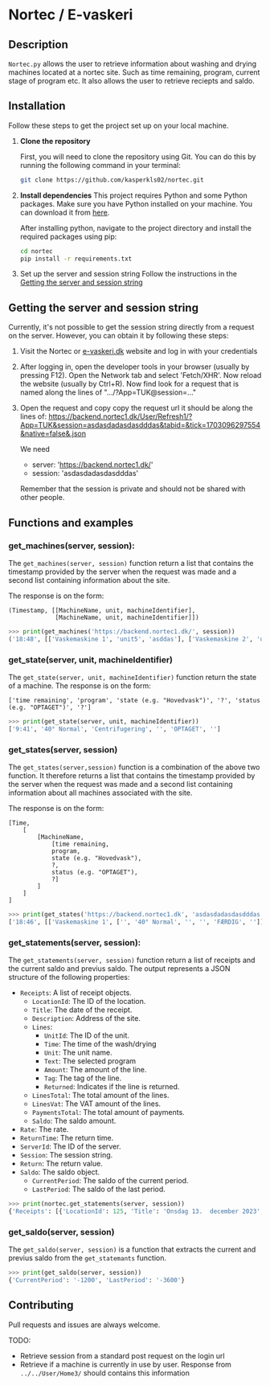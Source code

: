 # Nortec / E-vaskeri

## Description
`Nortec.py` allows the user to retrieve information about washing and drying machines located at a nortec site. Such as time remaining, program, current stage of program etc.  It also allows the user to retrieve reciepts and saldo.
 
## Installation
Follow these steps to get the project set up on your local machine.

1. **Clone the repository**

   First, you will need to clone the repository using Git. You can do this by running the following command in your terminal:

   ```bash
   git clone https://github.com/kasperkls02/nortec.git
2. **Install dependencies**
    This project requires Python and some Python packages. Make sure you have Python installed on your machine. You can download it from [here](https://www.python.org/downloads/).

    After installing python, navigate to the project directory and install the required packages using pip:
    ```bash
    cd nortec
    pip install -r requirements.txt
3. Set up the server and session string
    Follow the instructions in the [Getting the server and session string](#getting-the-server-and-session-string)


## Getting the server and session string
Currently, it's not possible to get the session string directly from a request on the server. However, you can obtain it by following these steps:
1. Visit the Nortec or [e-vaskeri.dk](https://e-vaskeri.dk/) website and log in with your credentials
2. After logging in, open the developer tools in your browser (usually by pressing F12). Open the Network tab and select 'Fetch/XHR'. Now reload the website (usually by Ctrl+R).
Now find look for a request that is named along the lines of ".../?App=TUK@session=..."

3. Open the request and copy copy the request url it should be along the lines of: 
    https://backend.nortec1.dk/User/Refresh1/?App=TUK&session=asdasdadasdasdddas&tabid=&tick=1703096297554&native=false&.json

    We need 
    * server: 'https://backend.nortec1.dk/'
    * session: 'asdasdadasdasdddas'

    Remember that the session is private and should not be shared with other people.
## Functions and examples
### get_machines(server, session):
The ```get_machines(server, session)``` function return a list that contains the timestamp provided by the server when the request was made and a second list containing information about the site. 

The response is on the form:
```
(Timestamp, [[MachineName, unit, machineIdentifier],
             [MachineName, unit, machineIdentifier]])
```

```Python
>>> print(get_machines('https://backend.nortec1.dk/', session))
('18:48', [['Vaskemaskine 1', 'unit5', 'asddas'], ['Vaskemaskine 2', 'unit5', 'adsfgf'], ['Vaskemaskine 3', 'unit5','jgudjg']]) 
```

### get_state(server, unit, machineIdentifier)
The ```get_state(server, unit, machineIdentifier)``` function return the state of a machine. The response is on the form:
```
['time remaining', 'program', 'state (e.g. "Hovedvask")', '?', 'status (e.g. "OPTAGET")', '?']
```
```Python
>>> print(get_state(server, unit, machineIdentifier))
['9:41', '40° Normal', 'Centrifugering', '', 'OPTAGET', '']
```



### get_states(server, session)
The ```get_states(server,session)``` function is a combination of the above two function. It therefore returns a list that contains the timestamp provided by the server when the request was made and a second list containing information about all machines associated with the site.

The response is on the form: 
```
[Time, 
    [
        [MachineName, 
            [time remaining, 
            program, 
            state (e.g. "Hovedvask"), 
            ?, 
            status (e.g. "OPTAGET"), 
            ?]
        ]
    ]
]
```

```python
>>> print(get_states('https://backend.nortec1.dk', 'asdasdadasdasdddas'))
['18:46', [['Vaskemaskine 1', ['', '40° Normal', '', '', 'FÆRDIG', '']], ['Vaskemaskine 2', ['', '', '', '', 'FRI', '']]]]
```


### get_statements(server, session): 
The ```get_statements(server, session)``` function return a list of receipts and the current saldo and previus saldo. The output represents a JSON structure of the following properties:
- `Receipts`: A list of receipt objects.
  - `LocationId`: The ID of the location.
  - `Title`: The date of the receipt.
  - `Description`: Address of the site.
  - `Lines`:
    - `UnitId`: The ID of the unit.
    - `Time`: The time of the wash/drying
    - `Unit`: The unit name.
    - `Text`: The selected program
    - `Amount`: The amount of the line.
    - `Tag`: The tag of the line.
    - `Returned`: Indicates if the line is returned.
  - `LinesTotal`: The total amount of the lines.
  - `LinesVat`: The VAT amount of the lines.
  - `PaymentsTotal`: The total amount of payments.
  - `Saldo`: The saldo amount.
- `Rate`: The rate.
- `ReturnTime`: The return time.
- `ServerId`: The ID of the server.
- `Session`: The session string.
- `Return`: The return value.
- `Saldo`: The saldo object.
  - `CurrentPeriod`: The saldo of the current period.
  - `LastPeriod`: The saldo of the last period.

```Python
>>> print(nortec.get_statements(server, session))
{'Receipts': [{'LocationId': 125, 'Title': 'Onsdag 13.  december 2023', 'Description': [''], 'Lines': [{'UnitId': 6, 'Time': '19:01', 'Unit': 'Vaskemaskine 6', 'Text': 'Program 4 Normal 40°, forvask, kulørt sæbe, meget snavset', 'Amount': 1200, 'Tag': 1, 'Returned': False}], 'LinesTotal': 1200, 'LinesVat': 0, 'PaymentsTotal': 0, 'Saldo': -1200},], 'Rate': 0, 'ReturnTime': 235, 'ServerId': 1, 'Session': '', 'Return': 100, 'Saldo': {'CurrentPeriod': '-1200', 'LastPeriod': '-3600'}}
```

### get_saldo(server, session)

The ```get_saldo(server, session)``` is a function that extracts the current and previus saldo from the ```get_statemants``` function. 
```Python
>>> print(get_saldo(server, session))
{'CurrentPeriod': '-1200', 'LastPeriod': '-3600'}
```


## Contributing
Pull requests and issues are always welcome. 

TODO:
- Retrieve session from a standard post request on the login url
- Retrieve if a machine is currently in use by user. Response from ```../../User/Home3/``` should contains this information
